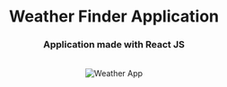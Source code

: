 <h1 align=center>
Weather Finder Application
</h1>
<h3 align=center>
Application made with React JS
</h3>
<br />
<center>
<img src"https://imgur.com/rHXjr7V" alt="Weather App" />

